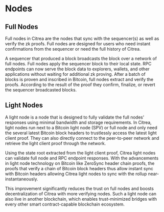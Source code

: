 # Nodes

## Full Nodes

Full nodes in Citrea are the nodes that sync with the sequencer(s) as well as verify the zk proofs. Full nodes are designed for users who need instant confirmations from the sequencer or need the full history of Citrea.

A sequencer that produced a block broadcasts the block over a network of full nodes. Full nodes apply the sequencer block to their local state. RPC endpoints can now serve the block data to explorers, wallets, and other applications without waiting for additional zk proving. After a batch of blocks is proven and inscribed in Bitcoin, full nodes extract and verify the proofs. According to the result of the proof they confirm, finalize, or revert the sequencer broadcasted blocks.

## Light Nodes

&#x20;A light node is a node that is designed to fully validate the full nodes' responses using minimal bandwidth and storage requirements. In Citrea, light nodes run next to a Bitcoin light node (SPV) or full node and only need the several latest Bitcoin block headers to trustlessly access the latest light client proof. They can also directly connect to the peer-to-peer network and retrieve the light client proof through the network.

Using the state root extracted from the light client proof, Citrea light nodes can validate full node and RPC endpoint responses. With the advancements in light node technology on Bitcoin like ZeroSync header chain proofs, the proofs that verify a chain of Bitcoin block headers thus allow instant sync with Bitcoin headers allowing Citrea light nodes to sync with the rollup near-instantaneously.&#x20;

This improvement significantly reduces the trust on full nodes and boosts decentralization of Citrea with more verifying nodes. Such a light node can also live in another blockchain, which enables trust-minimized bridges with every other smart contract-capable blockchain ecosystem.
